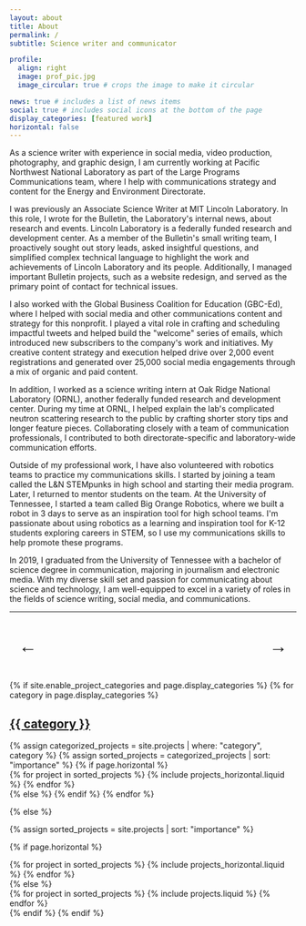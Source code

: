 ```yaml
---
layout: about
title: About
permalink: /
subtitle: Science writer and communicator

profile:
  align: right
  image: prof_pic.jpg
  image_circular: true # crops the image to make it circular

news: true # includes a list of news items
social: true # includes social icons at the bottom of the page
display_categories: [featured work]
horizontal: false
---
```


As a science writer with experience in social media, video production, photography, and graphic design, I am currently working at Pacific Northwest National Laboratory as part of the Large Programs Communications team, where I help with communications strategy and content for the Energy and Environment Directorate.

I was previously an Associate Science Writer at MIT Lincoln Laboratory. In this role, I wrote for the Bulletin, the Laboratory's internal news, about research and events. Lincoln Laboratory is a federally funded research and development center. As a member of the Bulletin's small writing team, I proactively sought out story leads, asked insightful questions, and simplified complex technical language to highlight the work and achievements of Lincoln Laboratory and its people. Additionally, I managed important Bulletin projects, such as a website redesign, and served as the primary point of contact for technical issues.

I also worked with the Global Business Coalition for Education (GBC-Ed), where I helped with social media and other communications content and strategy for this nonprofit. I played a vital role in crafting and scheduling impactful tweets and helped build the "welcome" series of emails, which introduced new subscribers to the company's work and initiatives. My creative content strategy and execution helped drive over 2,000 event registrations and generated over 25,000 social media engagements through a mix of organic and paid content.

In addition, I worked as a science writing intern at Oak Ridge National Laboratory (ORNL), another federally funded research and development center. During my time at ORNL, I helped explain the lab's complicated neutron scattering research to the public by crafting shorter story tips and longer feature pieces. Collaborating closely with a team of communication professionals, I contributed to both directorate-specific and laboratory-wide communication efforts.

Outside of my professional work, I have also volunteered with robotics teams to practice my communications skills. I started by joining a team called the L&N STEMpunks in high school and starting their media program. Later, I returned to mentor students on the team. At the University of Tennessee, I started a team called Big Orange Robotics, where we built a robot in 3 days to serve as an inspiration tool for high school teams. I'm passionate about using robotics as a learning and inspiration tool for K-12 students exploring careers in STEM, so I use my communications skills to help promote these programs.

In 2019, I graduated from the University of Tennessee with a bachelor of science degree in communication, majoring in journalism and electronic media. With my diverse skill set and passion for communicating about science and technology, I am well-equipped to excel in a variety of roles in the fields of science writing, social media, and communications.

---
<!-- Testimonial Carousel -->
<div id="testimonial-carousel" class="carousel rounded-lg shadow-md">
  <button id="prev-arrow" class="carousel-arrow">←</button>
  <div class="carousel-content"></div>
  <button id="next-arrow" class="carousel-arrow">→</button>
</div>

<!-- Inline Testimonials -->
<script>
  const testimonials = [
    { "quote": "Josh was an integral part of the weekly internal Bulletin at Lincoln Laboratory. When I first joined the team there was a lot to take in and Josh did a wonderful job at getting me up to speed and worked hard to try and integrate video content into the publication. He kept track of all of our stories and was good at leading the team through conversations and trouble shooting when necessary.", "author": "Riley Brunner, Video Content Producer, Jumo Health" },
    { "quote": "Josh has been a great addition to our digital communications and marketing firm, supporting social media and email marketing for a global education nonprofit client. He is a very strong written communicator who can translate complex ideas into digestible long-form and short-form content. In addition to his writing skills, Josh brings critical technical abilities to our digital work, frequently suggesting ways to do our work more effectively or efficiently. For example, he developed a system to route social media ad traffic sent to a third-party event registration site through our website to gather better performance data and control the look/feel of how the auto-populated previews appeared when shared on social networks. In my time working with Josh, I have also always been impressed with his quick responsiveness – especially since we have worked entirely remotely amid social distancing measures. Josh is a great team player that any company or organization would be lucky to have! DM me if you'd like to know more.", "author": "Jamie Lonie, Digital Media Marketing Specialist, Global Business Coalition for Education" },
    { "quote": "It was really a pleasure to work with Josh. He hit the ground running and was able to help us create successful new social media content and campaigns from the get go. His work made a huge difference at a time when all of us were very busy and he was very autonomous and able to suggest/ implement new creative ideas.", "author": "Francois Servranckx, Environmental, Social and Governance (ESG) Communcications Lead, Guardian Life" },
    { "quote": "Josh was a science writing intern on my team at Oak Ridge National Laboratory during his senior year of college, 2018-2019. ORNL science writing internships are challenging and demanding, and Josh was equal to the task, proving to be a valuable contributor to the team and a talented writer. His area of focus was research underway at the Neutron Sciences Directorate, which is fascinating but quite difficult to learn and understand—let alone explain clearly in layman’s terms to readers who are not science educated. During his year here, several pieces Josh wrote were featured on the website of the US Department of Energy Office of Science, which is a significant accomplishment for an intern and a testament to his ability to clearly translate the science for broad audiences.", "author": "Wendy Hames, Senior Technical Editor, Oak Ridge National Laboratory" },
    { "quote": "Josh has an excellent ability to devise a vision for a team and then develop an action plan to see that vision enacted. Most people are either vision leaders OR vision enactors, but Josh is both. In their first year as a team, Big Orange Robotics, under Josh’s leadership, successfully completed a 72 hour build on time and on budget. The team also executed an aggressive outreach plan by bringing their robot to over ten schools in East Tennessee. The outreach was well received by the schools and had a significant and positive impact on the community. Josh’s initiative in establishing Big Orange Robotics and leading them to a successful first year will leave a lasting impact on both the team and the University of Tennessee even after he graduates.", "author": "Rachel Ellestad, Associate Dean for Student Success, University of Minnesota Duluth" },
    { "quote": "As a senior Science and Technology Writer at Oak Ridge National Laboratory, I had the pleasure of working with Josh in 2018-2019 while he was interning as a Science Writer for ORNL's Neutron Science Directorate. Time after time, Josh proved he is capable of turning some of the world's most advanced and complex science into feature stories and news releases that are easily understandable by the general public. He was also adept at helping develop marketing communications and social media content in support of our directorate’s outreach objectives. Josh is highly skilled at interviewing subjects to obtain information and quotes for his stories. His ability to put interviewees at ease while asking detailed and sometimes pointed questions is a testament to his highly developed interpersonal skills. He also accepts advice and direction well, and understands when to seek help, if needed, during the story development process. I can confidently recommend that anyone looking for a dedicated and experienced writer would do well to consider Josh Witt for the position.", "author": "Paul Boisvert, Senior Science Writer, Oak Ridge National Laboratory" },
    { "quote": "Josh has been an excellent communicator, organizer, and leader for two of the robotics teams I've been a part of: L&N STEMpunks and Big Orange Robotics. Working on the same leadership team as Josh has been a good experience both times, as he's always keeping up with things that I know I would have forgotten, such as weekly newsletters, announcement timing, and following up on conversations. Any organization Josh leads I'm confident will have great internal communication and delegation.", "author": "Ben Klein, Director of Engineering, Swiftly" },
    { "quote": "Josh is a skillful communicator and strong leader. I have volunteered as mentor alongside Josh for 3 years on a robotics team which meets year-round, often 5-7 days per week during competition season. Josh is highly organized, dedicated, business-minded, and exceptionally tech-savvy. He provides wide-ranging leadership to the team in communications, social media, finance, outreach, team organization, as well as website development and other highly technical functions. Josh is passionate about mentoring and inspiring students within the community. His professional manner, outstanding communication skills, and involvement with the community make him a natural leader.", "author": "Randy Brown, Senior Software Developer, Agilaire" },
  ];

  document.addEventListener("DOMContentLoaded", function () {
    const prevArrow = document.getElementById("prev-arrow");
    const nextArrow = document.getElementById("next-arrow");
    const carouselContent = document.querySelector(".carousel-content");
    let currentIndex = 0;
    let autoScroll;

    // Populate the carousel with testimonials
    function loadTestimonials() {
      testimonials.forEach((testimonial, index) => {
        const item = document.createElement("div");
        item.classList.add("carousel-item");
        if (index === 0) {
          item.classList.add("active"); // Make the first item visible
        }
        item.innerHTML = `
          <blockquote class="quote">"${testimonial.quote}"</blockquote>
          <cite class="author">- ${testimonial.author}</cite>
        `;
        carouselContent.appendChild(item);
      });
      startAutoScroll(); // Begin auto-scrolling
    }

    // Show a specific testimonial by index
    function showTestimonial(index) {
      const items = document.querySelectorAll(".carousel-item");
      items.forEach((item, i) => {
        item.classList.toggle("active", i === index);
      });
    }

    // Change slide based on direction
    function changeSlide(direction) {
      currentIndex = (currentIndex + direction + testimonials.length) % testimonials.length;
      showTestimonial(currentIndex);
    }

    // Automatic scrolling
    function startAutoScroll() {
      autoScroll = setInterval(() => {
        changeSlide(1); // Move to the next slide
      }, 6000);
    }

    function stopAutoScroll() {
      clearInterval(autoScroll);
    }

    // Event listeners for arrows
    prevArrow.addEventListener("click", () => {
      stopAutoScroll();
      changeSlide(-1);
      startAutoScroll();
    });

    nextArrow.addEventListener("click", () => {
      stopAutoScroll();
      changeSlide(1);
      startAutoScroll();
    });

    loadTestimonials(); // Load testimonials on page load
  });
</script>

<!-- Testimonial Carousel CSS -->
<style>
  #testimonial-carousel {
    position: relative;
    width: 100%;
    max-width: 800px;
    margin: 40px auto;
    overflow: hidden;
    text-align: center;
    font-family: var(--global-font-family);
    background-color: var(--global-background-color);
    border-radius: var(--global-border-radius, 8px);
    box-shadow: var(--global-box-shadow);
  }

  .carousel-content {
    position: relative;
    padding: 20px;
  }

  .carousel-item {
    display: none;
    opacity: 0;
    transition: opacity 0.5s var(--global-transition-ease, ease-in-out);
  }

  .carousel-item.active {
    display: block;
    opacity: 1;
  }

  #testimonial-carousel blockquote {
    background: none; /* Remove background */
    border: none; /* Remove left border */
    margin: 0; /* Reset margins */
    padding: 0; /* Reset padding */
    font-size: inherit; /* Match carousel typography */
    line-height: 1.6;
    color: var(--global-text-color); /* Use theme's lighter text color */
  }

  #testimonial-carousel blockquote p {
    margin-bottom: 0; /* Reset paragraph margins */
  }

  #testimonial-carousel blockquote cite {
    display: block;
    margin-top: 15px;
    font-size: 1.1em;
    font-weight: bold;
    color: var(--global-theme-color); /* Match theme colors */
  }

  .carousel-arrow {
    position: absolute;
    top: 50%;
    transform: translateY(-50%);
    background: none;
    border: none;
    font-size: 2rem;
    cursor: pointer;
    z-index: 10;
    color: var(--global-theme-color);
    transition: color 0.3s ease;
  }

  .carousel-arrow:hover {
    color: var(--global-theme-color-dark);
  }

  #prev-arrow {
    left: 10px;
  }

  #next-arrow {
    right: 10px;
  }

  /* Responsive Adjustments */
  @media (max-width: 768px) {
    #testimonial-carousel {
      max-width: 100%;
    }

    .carousel-item blockquote {
      font-size: 1.2em;
    }
  }

</style>


<!-- pages/projects.md -->
<div class="projects">
{% if site.enable_project_categories and page.display_categories %}
  <!-- Display categorized projects -->
  {% for category in page.display_categories %}
  <a id="{{ category }}" href=".#{{ category }}">
    <h2 class="category">{{ category }}</h2>
  </a>
  {% assign categorized_projects = site.projects | where: "category", category %}
  {% assign sorted_projects = categorized_projects | sort: "importance" %}
  <!-- Generate cards for each project -->
  {% if page.horizontal %}
  <div class="container">
    <div class="row row-cols-1 row-cols-md-2">
    {% for project in sorted_projects %}
      {% include projects_horizontal.liquid %}
    {% endfor %}
    </div>
  </div>
  {% else %}
  {% endif %}
  {% endfor %}

{% else %}

<!-- Display projects without categories -->

{% assign sorted_projects = site.projects | sort: "importance" %}

  <!-- Generate cards for each project -->

{% if page.horizontal %}

  <div class="container">
    <div class="row row-cols-1 row-cols-md-2">
    {% for project in sorted_projects %}
      {% include projects_horizontal.liquid %}
    {% endfor %}
    </div>
  </div>
  {% else %}
  <div class="row row-cols-1 row-cols-md-3">
    {% for project in sorted_projects %}
      {% include projects.liquid %}
    {% endfor %}
  </div>
  {% endif %}
{% endif %}
</div>
